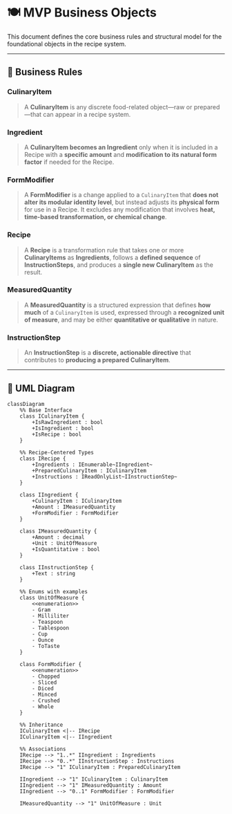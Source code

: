 # 🍽️ MVP Business Objects

This document defines the core business rules and structural model for the foundational objects in the recipe system.

---

## 🧠 Business Rules

### CulinaryItem
> A **CulinaryItem** is any discrete food-related object—raw or prepared—that can appear in a recipe system.

### Ingredient
> A **CulinaryItem becomes an Ingredient** only when it is included in a Recipe with a **specific amount** and **modification to its natural form factor** if needed for the Recipe.

### FormModifier
> A **FormModifier** is a change applied to a `CulinaryItem` that **does not alter its modular identity level**, but instead adjusts its **physical form** for use in a Recipe. It excludes any modification that involves **heat, time-based transformation, or chemical change**.

### Recipe
> A **Recipe** is a transformation rule that takes one or more **CulinaryItems** as **Ingredients**, follows a **defined sequence** of **InstructionSteps**, and produces a **single new CulinaryItem** as the result.

### MeasuredQuantity
> A **MeasuredQuantity** is a structured expression that defines **how much** of a `CulinaryItem` is used, expressed through a **recognized unit of measure**, and may be either **quantitative or qualitative** in nature.

### InstructionStep
> An **InstructionStep** is a **discrete, actionable directive** that contributes to **producing a prepared CulinaryItem**.

---

## 🧩 UML Diagram

```mermaid
classDiagram
    %% Base Interface
    class ICulinaryItem {
        +IsRawIngredient : bool
        +IsIngredient : bool
        +IsRecipe : bool
    }

    %% Recipe-Centered Types
    class IRecipe {
        +Ingredients : IEnumerable~IIngredient~
        +PreparedCulinaryItem : ICulinaryItem
        +Instructions : IReadOnlyList~IInstructionStep~
    }

    class IIngredient {
        +CulinaryItem : ICulinaryItem
        +Amount : IMeasuredQuantity
        +FormModifier : FormModifier
    }

    class IMeasuredQuantity {
        +Amount : decimal
        +Unit : UnitOfMeasure
        +IsQuantitative : bool
    }

    class IInstructionStep {
        +Text : string
    }

    %% Enums with examples
    class UnitOfMeasure {
        <<enumeration>>
        - Gram
        - Milliliter
        - Teaspoon
        - Tablespoon
        - Cup
        - Ounce
        - ToTaste
    }

    class FormModifier {
        <<enumeration>>
        - Chopped
        - Sliced
        - Diced
        - Minced
        - Crushed
        - Whole
    }

    %% Inheritance
    ICulinaryItem <|-- IRecipe
    ICulinaryItem <|-- IIngredient

    %% Associations
    IRecipe --> "1..*" IIngredient : Ingredients
    IRecipe --> "0..*" IInstructionStep : Instructions
    IRecipe --> "1" ICulinaryItem : PreparedCulinaryItem

    IIngredient --> "1" ICulinaryItem : CulinaryItem
    IIngredient --> "1" IMeasuredQuantity : Amount
    IIngredient --> "0..1" FormModifier : FormModifier

    IMeasuredQuantity --> "1" UnitOfMeasure : Unit
```
